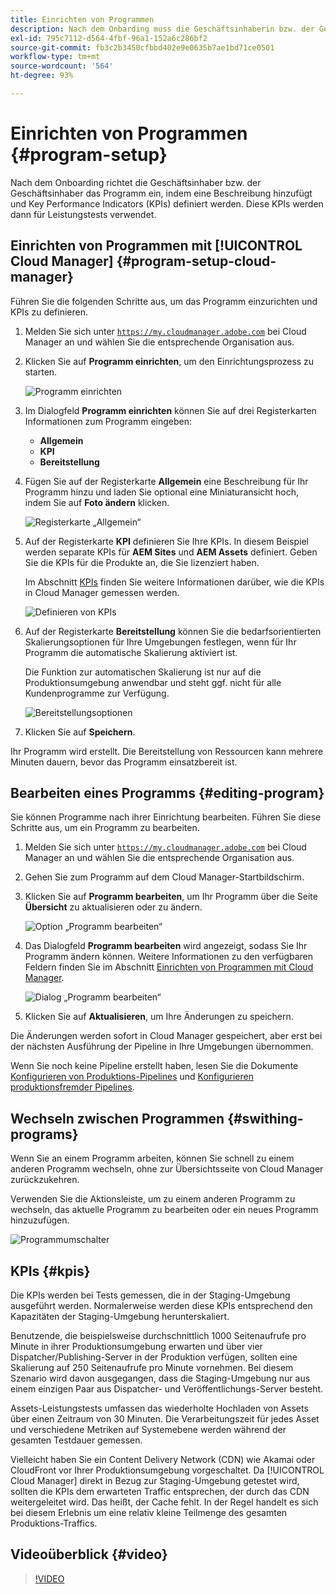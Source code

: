```yaml
---
title: Einrichten von Programmen
description: Nach dem Onbarding muss die Geschäftsinhaberin bzw. der Geschäftsinhaber verschiedene Ersteinstellungen am Programm vornehmen.
exl-id: 795c7112-d564-4fbf-96a1-152a6c286bf2
source-git-commit: fb3c2b3450cfbbd402e9e0635b7ae1bd71ce0501
workflow-type: tm+mt
source-wordcount: '564'
ht-degree: 93%

---
```



# Einrichten von Programmen {#program-setup}

Nach dem Onboarding richtet die Geschäftsinhaber bzw. der Geschäftsinhaber das Programm ein, indem eine Beschreibung hinzufügt und Key Performance Indicators (KPIs) definiert werden. Diese KPIs werden dann für Leistungstests verwendet.

## Einrichten von Programmen mit [!UICONTROL Cloud Manager] {#program-setup-cloud-manager}

Führen Sie die folgenden Schritte aus, um das Programm einzurichten und KPIs zu definieren.

1. Melden Sie sich unter [`https://my.cloudmanager.adobe.com`](https://my.cloudmanager.adobe.com) bei Cloud Manager an und wählen Sie die entsprechende Organisation aus.

1. Klicken Sie auf **Programm einrichten**, um den Einrichtungsprozess zu starten.

   ![Programm einrichten](/help/assets/set-up-program/setup1.png)

1. Im Dialogfeld **Programm einrichten** können Sie auf drei Registerkarten Informationen zum Programm eingeben:

   * **Allgemein**
   * **KPI**
   * **Bereitstellung**

1. Fügen Sie auf der Registerkarte **Allgemein** eine Beschreibung für Ihr Programm hinzu und laden Sie optional eine Miniaturansicht hoch, indem Sie auf **Foto ändern** klicken.

   ![Registerkarte „Allgemein“](/help/assets/Setup_Program-General.png)

1. Auf der Registerkarte **KPI** definieren Sie Ihre KPIs. In diesem Beispiel werden separate KPIs für **AEM Sites** und **AEM Assets** definiert. Geben Sie die KPIs für die Produkte an, die Sie lizenziert haben.

   Im Abschnitt [KPIs](#kpis) finden Sie weitere Informationen darüber, wie die KPIs in Cloud Manager gemessen werden.

   ![Definieren von KPIs](/help/assets/Setup_Program-KPIs.png)

1. Auf der Registerkarte **Bereitstellung** können Sie die bedarfsorientierten Skalierungsoptionen für Ihre Umgebungen festlegen, wenn für Ihr Programm die automatische Skalierung aktiviert ist.

   Die Funktion zur automatischen Skalierung ist nur auf die Produktionsumgebung anwendbar und steht ggf. nicht für alle Kundenprogramme zur Verfügung.

   ![Bereitstellungsoptionen](/help/assets/Setup_Program-Provisioning.png)

1. Klicken Sie auf **Speichern**.

Ihr Programm wird erstellt. Die Bereitstellung von Ressourcen kann mehrere Minuten dauern, bevor das Programm einsatzbereit ist.

## Bearbeiten eines Programms {#editing-program}

Sie können Programme nach ihrer Einrichtung bearbeiten. Führen Sie diese Schritte aus, um ein Programm zu bearbeiten.

1. Melden Sie sich unter [`https://my.cloudmanager.adobe.com`](https://my.cloudmanager.adobe.com) bei Cloud Manager an und wählen Sie die entsprechende Organisation aus.

1. Gehen Sie zum Programm auf dem Cloud Manager-Startbildschirm.

1. Klicken Sie auf **Programm bearbeiten**, um Ihr Programm über die Seite **Übersicht** zu aktualisieren oder zu ändern.

   ![Option „Programm bearbeiten“](/help/assets/set-up-program/edit-program1.png)

1. Das Dialogfeld **Programm bearbeiten** wird angezeigt, sodass Sie Ihr Programm ändern können. Weitere Informationen zu den verfügbaren Feldern finden Sie im Abschnitt [Einrichten von Programmen mit Cloud Manager](#program-setup-cloud-manager).

   ![Dialog „Programm bearbeiten“](/help/assets/set-up-program/edit-program-general.png)

1. Klicken Sie auf **Aktualisieren**, um Ihre Änderungen zu speichern.

Die Änderungen werden sofort in Cloud Manager gespeichert, aber erst bei der nächsten Ausführung der Pipeline in Ihre Umgebungen übernommen.

Wenn Sie noch keine Pipeline erstellt haben, lesen Sie die Dokumente [Konfigurieren von Produktions-Pipelines](/help/using/production-pipelines.md) und [Konfigurieren produktionsfremder Pipelines](/help/using/non-production-pipelines.md).

## Wechseln zwischen Programmen {#swithing-programs}

Wenn Sie an einem Programm arbeiten, können Sie schnell zu einem anderen Programm wechseln, ohne zur Übersichtsseite von Cloud Manager zurückzukehren.

Verwenden Sie die Aktionsleiste, um zu einem anderen Programm zu wechseln, das aktuelle Programm zu bearbeiten oder ein neues Programm hinzuzufügen.

![Programmumschalter](/help/assets/set-up-program/setup2.png)

## KPIs {#kpis}

Die KPIs werden bei Tests gemessen, die in der Staging-Umgebung ausgeführt werden. Normalerweise werden diese KPIs entsprechend den Kapazitäten der Staging-Umgebung herunterskaliert.

Benutzende, die beispielsweise durchschnittlich 1000 Seitenaufrufe pro Minute in ihrer Produktionsumgebung erwarten und über vier Dispatcher/Publishing-Server in der Produktion verfügen, sollten eine Skalierung auf 250 Seitenaufrufe pro Minute vornehmen. Bei diesem Szenario wird davon ausgegangen, dass die Staging-Umgebung nur aus einem einzigen Paar aus Dispatcher- und Veröffentlichungs-Server besteht.

Assets-Leistungstests umfassen das wiederholte Hochladen von Assets über einen Zeitraum von 30 Minuten. Die Verarbeitungszeit für jedes Asset und verschiedene Metriken auf Systemebene werden während der gesamten Testdauer gemessen.

Vielleicht haben Sie ein Content Delivery Network (CDN) wie Akamai oder CloudFront vor Ihrer Produktionsumgebung vorgeschaltet. Da [!UICONTROL Cloud Manager] direkt in Bezug zur Staging-Umgebung getestet wird, sollten die KPIs dem erwarteten Traffic entsprechen, der durch das CDN weitergeleitet wird. Das heißt, der Cache fehlt. In der Regel handelt es sich bei diesem Erlebnis um eine relativ kleine Teilmenge des gesamten Produktions-Traffics.

## Videoüberblick {#video}

>[!VIDEO](https://video.tv.adobe.com/v/26313/)
